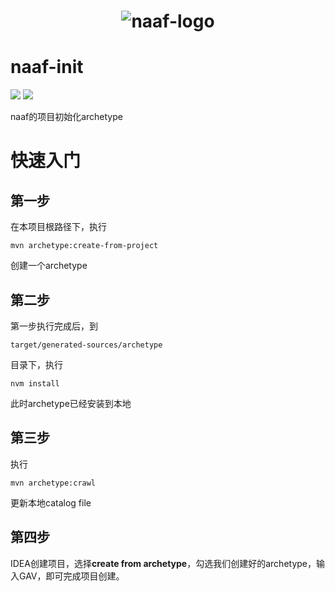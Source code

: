 <h1 align="center"><img src="https://s4.ax1x.com/2021/12/05/orPOnU.png"  alt="naaf-logo" /></h1>

# naaf-init

<a href="https://github.com/feiniaojin/naaf-init/blob/main/LICENSE">![](https://img.shields.io/github/license/feiniaojin/naaf-init)</a> <a href="https://github.com/feiniaojin/naaf-init/issues"> ![](https://img.shields.io/github/issues/feiniaojin/naaf-init)</a>

naaf的项目初始化archetype

# 快速入门

## 第一步
在本项目根路径下，执行
```shell
mvn archetype:create-from-project
```
创建一个archetype

## 第二步
第一步执行完成后，到
```
target/generated-sources/archetype
```
目录下，执行
```shell
nvm install
```
此时archetype已经安装到本地
## 第三步
执行
```shell
mvn archetype:crawl
```
更新本地catalog file
## 第四步
IDEA创建项目，选择**create from archetype**，勾选我们创建好的archetype，输入GAV，即可完成项目创建。